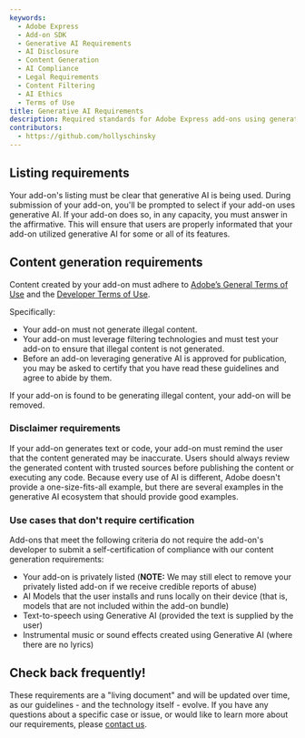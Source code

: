 ```yaml
---
keywords:
  - Adobe Express
  - Add-on SDK
  - Generative AI Requirements
  - AI Disclosure
  - Content Generation
  - AI Compliance
  - Legal Requirements
  - Content Filtering
  - AI Ethics
  - Terms of Use
title: Generative AI Requirements
description: Required standards for Adobe Express add-ons using generative AI technology including disclosure requirements, content filtering, and legal compliance.
contributors:
  - https://github.com/hollyschinsky
---
```


## Listing requirements

Your add-on's listing must be clear that generative AI is being used. During submission of your add-on, you'll be prompted to select if your add-on uses generative AI. If your add-on does so, in any capacity, you must answer in the affirmative. This will ensure that users are properly informated that your add-on utilized generative AI for some or all of its features.

## Content generation requirements

Content created by your add-on must adhere to [Adobe’s General Terms of Use](https://www.adobe.com/legal/terms.html) and the [Developer Terms of Use](http://www.adobe.com/go/developer-terms).

Specifically:

- Your add-on must not generate illegal content.
- Your add-on must leverage filtering technologies and must test your add-on to ensure that illegal content is not generated.
- Before an add-on leveraging generative AI is approved for publication, you may be asked to certify that you have read these guidelines and agree to abide by them.

If your add-on is found to be generating illegal content, your add-on will be removed.

### Disclaimer requirements

If your add-on generates text or code, your add-on must remind the user that the content generated may be inaccurate. Users should always review the generated content with trusted sources before publishing the content or executing any code. Because every use of AI is different, Adobe doesn't provide a one-size-fits-all example, but there are several examples in the generative AI ecosystem that should provide good examples.

### Use cases that don't require certification

Add-ons that meet the following criteria do not require the add-on's developer to submit a self-certification of compliance with our content generation requirements:

- Your add-on is privately listed (**NOTE:** We may still elect to remove your privately listed add-on if we receive credible reports of abuse)
- AI Models that the user installs and runs locally on their device (that is, models that are not included within the add-on bundle)
- Text-to-speech using Generative AI (provided the text is supplied by the user)
- Instrumental music or sound effects created using Generative AI (where there are no lyrics)

## Check back frequently!

These requirements are a "living document" and will be updated over time, as our guidelines - and the technology itself - evolve. If you have any questions about a specific case or issue, or would like to learn more about our requirements, please [contact us](mailto:cc-extensibility-genai-integration-support@adobe.com).
